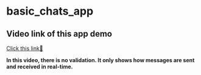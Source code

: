 # basic_chats_app

## Video link of this app demo
<a href="https://youtu.be/cOz6Z7T0UWM">Click this link🔗</a>

<b>
In this video, there is no validation. It only shows how messages are sent and received in real-time.
</b>